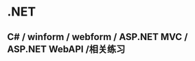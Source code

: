 # .NET
C# / winform / webform / ASP.NET MVC / ASP.NET WebAPI /相关练习
-----------------------------------------------------------------

